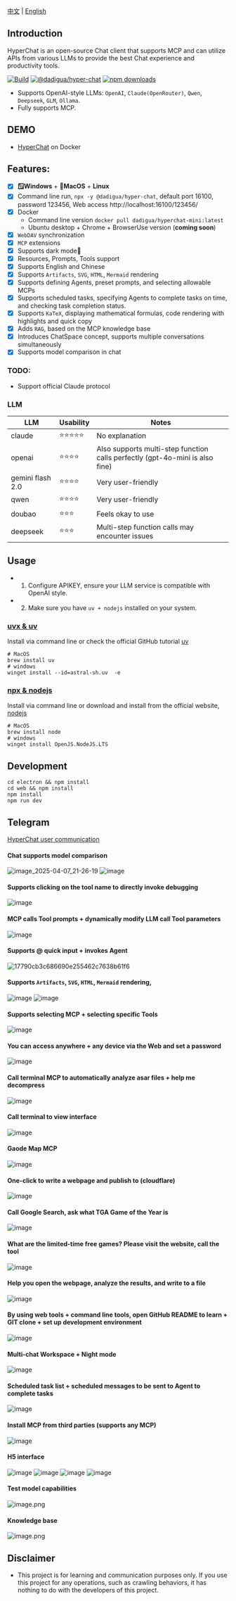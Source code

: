 [中文](README.zh.md) | [English](README.md)


## Introduction

HyperChat is an open-source Chat client that supports MCP and can utilize APIs from various LLMs to provide the best Chat experience and productivity tools.

[![Build](https://github.com/BigSweetPotatoStudio/HyperChat/actions/workflows/build.yml/badge.svg)](https://github.com/BigSweetPotatoStudio/HyperChat/actions/workflows/build.yml)
[![@dadigua/hyper-chat](https://img.shields.io/npm/v/%40dadigua%2Fhyper-chat)](https://www.npmjs.com/package/@dadigua/hyper-chat)
[![npm downloads](https://img.shields.io/npm/dm/@dadigua/hyper-chat)](https://npm-stat.com/charts.html?package=@dadigua/hyper-chat)


* Supports OpenAI-style LLMs: `OpenAI`, `Claude(OpenRouter)`, `Qwen`, `Deepseek`, `GLM`, `Ollama`.
* Fully supports MCP.

## DEMO

* [HyperChat](https://hyperchat.dadigua.men/123456/) on Docker

## Features:

- [x] **🪟Windows** + **🍏MacOS** + **Linux**
- [x] Command line run, `npx -y @dadigua/hyper-chat`, default port 16100, password 123456, Web access http://localhost:16100/123456/
- [x] Docker 
    * Command line version `docker pull dadigua/hyperchat-mini:latest`
    * Ubuntu desktop + Chrome + BrowserUse version (**coming soon**)
- [x] `WebDAV` synchronization
- [x] `MCP` extensions
- [x] Supports dark mode🌙
- [x] Resources, Prompts, Tools support
- [x] Supports English and Chinese
- [x] Supports `Artifacts`, `SVG`, `HTML`, `Mermaid` rendering
- [x] Supports defining Agents, preset prompts, and selecting allowable MCPs
- [x] Supports scheduled tasks, specifying Agents to complete tasks on time, and checking task completion status.
- [x] Supports `KaTeX`, displaying mathematical formulas, code rendering with highlights and quick copy
- [x] Adds `RAG`, based on the MCP knowledge base
- [x] Introduces ChatSpace concept, supports multiple conversations simultaneously
- [x] Supports model comparison in chat

### TODO:

- Support official Claude protocol

### LLM

| LLM      | Usability    | Notes                         |
| -------- | ------ | ---------------------------- |
| claude   | ⭐⭐⭐⭐⭐  | No explanation               |
| openai   | ⭐⭐⭐⭐ | Also supports multi-step function calls perfectly (gpt-4o-mini is also fine) |
| gemini flash 2.0   | ⭐⭐⭐⭐ | Very user-friendly          |
| qwen       | ⭐⭐⭐⭐    | Very user-friendly          |
| doubao       | ⭐⭐⭐    | Feels okay to use           |
| deepseek | ⭐⭐⭐      | Multi-step function calls may encounter issues |

## Usage

* 1. Configure APIKEY, ensure your LLM service is compatible with OpenAI style.
* 2. Make sure you have `uv + nodejs` installed on your system.

### [uvx & uv](https://github.com/astral-sh/uv)

Install via command line or check the official GitHub tutorial [uv](https://github.com/astral-sh/uv)

```
# MacOS
brew install uv
# windows
winget install --id=astral-sh.uv  -e
```
### [npx & nodejs](https://nodejs.org/en)

Install via command line or download and install from the official website, [nodejs](https://nodejs.org/en)
```
# MacOS
brew install node
# windows
winget install OpenJS.NodeJS.LTS
```

## Development

```
cd electron && npm install
cd web && npm install
npm install
npm run dev
```

## Telegram

[HyperChat user communication](https://t.me/dadigua001)

#### Chat supports model comparison
![image_2025-04-07_21-26-19](https://github.com/user-attachments/assets/e8691cd7-0518-4da8-90f2-7dfd8b864a09)
![image](https://github.com/user-attachments/assets/c9cd15c8-9bce-4df9-b2b2-5fc4e9224ea6)

#### Supports clicking on the tool name to directly invoke debugging
![image](https://github.com/user-attachments/assets/a9b22e98-d7b7-497a-93aa-c1501763fb8a)

#### MCP calls Tool prompts + dynamically modify LLM call Tool parameters
![image](https://github.com/user-attachments/assets/080320e3-37d2-4f5a-ae3d-3517b3d692ad)

#### Supports @ quick input + invokes Agent
![17790cb3c686690e255462c7638b61f6](https://github.com/user-attachments/assets/12fd824c-cad7-4dd7-8df3-699c1da8d1cf)

#### Supports `Artifacts`, `SVG`, `HTML`, `Mermaid` rendering,
![image](https://github.com/user-attachments/assets/d823c671-e989-4f40-aadb-0bc0f3b35175)
![image](https://github.com/user-attachments/assets/869b03fe-f025-4d6d-945c-8dac13d37ee0)

#### Supports selecting MCP + selecting specific Tools
![image](https://github.com/user-attachments/assets/9a297608-90be-4960-a4f1-ae627965486b)

#### You can access anywhere + any device via the Web and set a password
![image](https://github.com/user-attachments/assets/a9825e5b-da6d-4e0a-852f-177a3f6df992)

#### Call terminal MCP to automatically analyze asar files + help me decompress
![image](https://github.com/user-attachments/assets/f9cc12cd-0c7e-4f2d-9649-4bb31240f4a6)

#### Call terminal to view interface
![image](https://github.com/user-attachments/assets/009317f2-d49b-432a-bb46-a15133d12f9f)

#### Gaode Map MCP
![image](https://github.com/user-attachments/assets/549e8fee-085d-4e8a-86a8-184ebe1053e6)

#### One-click to write a webpage and publish to (cloudflare)
![image](https://github.com/user-attachments/assets/b558cf5c-8b07-4621-a95b-fa1c33181414)


#### Call Google Search, ask what TGA Game of the Year is
![image](https://github.com/user-attachments/assets/36500a06-2260-4727-bfd2-5fedc72e6d58)

#### What are the limited-time free games? Please visit the website, call the tool
![image](https://github.com/user-attachments/assets/8961ef09-1498-4730-b25d-75b1dedbc7e5)

#### Help you open the webpage, analyze the results, and write to a file
![image](https://github.com/user-attachments/assets/a036dcf8-ffb4-4070-ac4f-a3b0533f66c2)


#### By using web tools + command line tools, open GitHub README to learn + GIT clone + set up development environment
![image](https://github.com/user-attachments/assets/fd0d737e-0eaa-4410-85e0-27fd45f0e5a5)


#### Multi-chat Workspace + Night mode
![image](https://github.com/user-attachments/assets/ca9d77d7-d023-431f-8359-6023ab3e338a)

#### Scheduled task list + scheduled messages to be sent to Agent to complete tasks
![image](https://github.com/user-attachments/assets/302a767c-bd00-48e4-ac41-5443d98a4708)

#### Install MCP from third parties (supports any MCP)
![image](https://github.com/user-attachments/assets/8580f194-139c-4d1c-b423-68627663232c)





#### H5 interface
![image](https://github.com/user-attachments/assets/e8349fb5-c98e-4fef-a93d-778079a27237)
![image](https://github.com/user-attachments/assets/8a381114-6b26-4af2-90f2-270c0e85e819)
![image](https://github.com/user-attachments/assets/b1487b6b-2cbc-46d8-ab1e-a335417c23ce)
![image](https://github.com/user-attachments/assets/3a51dab9-375b-479b-8c6b-74a1be0dd037)


#### Test model capabilities
![image.png](./images/image48.png)

#### Knowledge base
![image.png](./images/image50.png)

## Disclaimer

* This project is for learning and communication purposes only. If you use this project for any operations, such as crawling behaviors, it has nothing to do with the developers of this project.